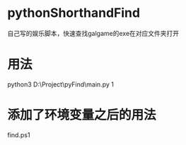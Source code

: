 # pythonShorthandFind
自己写的娱乐脚本，快速查找galgame的exe在对应文件夹打开
# 用法
  python3 D:\Project\pyFind\main.py 1 
# 添加了环境变量之后的用法
  find.ps1
